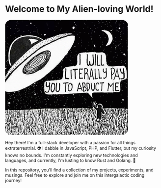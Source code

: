 # Welcome to My Alien-loving World!

![Alien](public/ufo.gif)

Hey there! I'm a full-stack developer with a passion for all things extraterrestrial. 👽 I dabble in JavaScript, PHP, and Flutter, but my curiosity knows no bounds. I'm constantly exploring new technologies and languages, and currently, I'm lusting to know Rust and Golang. 🚀

In this repository, you'll find a collection of my projects, experiments, and musings. Feel free to explore and join me on this intergalactic coding journey!

